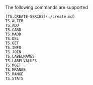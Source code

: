 The following commands are supported

```aiignore
[TS.CREATE-SERIES](./create.md)
TS.ALTER
TS.ADD
TS.CARD
TS.MADD
TS.DEL
TS.GET
TS.INFO
TS.JOIN
TS.LABELNAMES
TS.LABELVALUES
TS.MGET
TS.MRANGE
TS.RANGE
TS.STATS
```